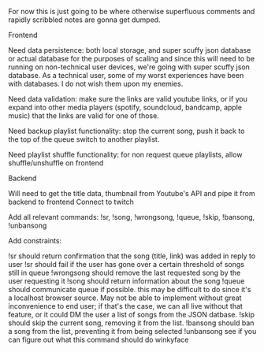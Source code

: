 For now this is just going to be where otherwise superfluous comments and
rapidly scribbled notes are gonna get dumped.

Frontend

Need data persistence:
both local storage, and super scuffy json database or actual database
for the purposes of scaling and since this will need to be running on
non-technical user devices, we're going with super scuffy json database.
As a technical user, some of my worst experiences have been with databases.
I do not wish them upon my enemies.

Need data validation:
make sure the links are valid youtube links, or if you expand
into other media players (spotify, soundcloud, bandcamp, apple music)
that the links are valid for one of those.

Need backup playlist functionality:
stop the current song, push it back to the top of the queue
switch to another playlist.

Need playlist shuffle functionality:
for non request queue playlists, allow shuffle/unshuffle on frontend

Backend

Will need to get the title data, thumbnail from Youtube's API and pipe it from backend to frontend
Connect to twitch

Add all relevant commands: !sr, !song, !wrongsong, !queue, !skip, !bansong, !unbansong

Add constraints:

!sr should return confirmation that the song (title, link) was added in reply to user
!sr should fail if the user has gone over a certain threshold of songs still in queue
!wrongsong should remove the last requested song by the user requesting it
!song should return information about the song
!queue should communicate queue if possible. this may be difficult to do since it's
a localhost browser source. May not be able to implement without great inconvenience
to end user; if that's the case, we can all live without that feature, or it could
DM the user a list of songs from the JSON datbase.
!skip should skip the current song, removing it from the list.
!bansong should ban a song from the list, preventing it from being selected
!unbansong see if you can figure out what this command should do winkyface